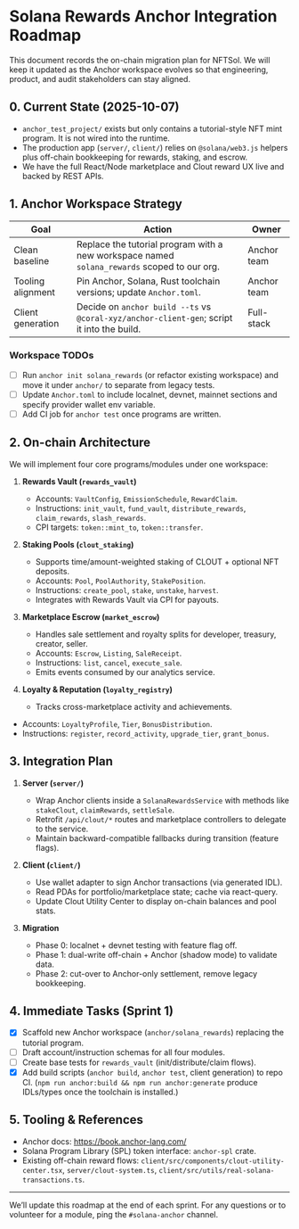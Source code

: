 # Solana Rewards Anchor Integration Roadmap

This document records the on-chain migration plan for NFTSol. We will keep it
updated as the Anchor workspace evolves so that engineering, product, and audit
stakeholders can stay aligned.

## 0. Current State (2025-10-07)

- `anchor_test_project/` exists but only contains a tutorial-style NFT mint
  program. It is not wired into the runtime.
- The production app (`server/`, `client/`) relies on `@solana/web3.js` helpers
  plus off-chain bookkeeping for rewards, staking, and escrow.
- We have the full React/Node marketplace and Clout reward UX live and backed by
  REST APIs.

## 1. Anchor Workspace Strategy

| Goal                             | Action                                                                 | Owner |
|----------------------------------|------------------------------------------------------------------------|-------|
| Clean baseline                   | Replace the tutorial program with a new workspace named `solana_rewards` scoped to our org. | Anchor team |
| Tooling alignment                | Pin Anchor, Solana, Rust toolchain versions; update `Anchor.toml`.     | Anchor team |
| Client generation                | Decide on `anchor build --ts` vs `@coral-xyz/anchor-client-gen`; script it into the build. | Full-stack |

### Workspace TODOs
- [ ] Run `anchor init solana_rewards` (or refactor existing workspace) and move
      it under `anchor/` to separate from legacy tests.
- [ ] Update `Anchor.toml` to include localnet, devnet, mainnet sections and
      specify provider wallet env variable.
- [ ] Add CI job for `anchor test` once programs are written.

## 2. On-chain Architecture

We will implement four core programs/modules under one workspace:

1. **Rewards Vault (`rewards_vault`)**
   - Accounts: `VaultConfig`, `EmissionSchedule`, `RewardClaim`.
   - Instructions: `init_vault`, `fund_vault`, `distribute_rewards`,
     `claim_rewards`, `slash_rewards`.
   - CPI targets: `token::mint_to`, `token::transfer`.

2. **Staking Pools (`clout_staking`)**
   - Supports time/amount-weighted staking of CLOUT + optional NFT deposits.
   - Accounts: `Pool`, `PoolAuthority`, `StakePosition`.
   - Instructions: `create_pool`, `stake`, `unstake`, `harvest`.
   - Integrates with Rewards Vault via CPI for payouts.

3. **Marketplace Escrow (`market_escrow`)**
   - Handles sale settlement and royalty splits for developer, treasury, creator,
     seller.
   - Accounts: `Escrow`, `Listing`, `SaleReceipt`.
   - Instructions: `list`, `cancel`, `execute_sale`.
   - Emits events consumed by our analytics service.

4. **Loyalty & Reputation (`loyalty_registry`)**
   - Tracks cross-marketplace activity and achievements.
  - Accounts: `LoyaltyProfile`, `Tier`, `BonusDistribution`.
   - Instructions: `register`, `record_activity`, `upgrade_tier`,
     `grant_bonus`.

## 3. Integration Plan

1. **Server (`server/`)**
   - Wrap Anchor clients inside a `SolanaRewardsService` with methods like
     `stakeClout`, `claimRewards`, `settleSale`.
   - Retrofit `/api/clout/*` routes and marketplace controllers to delegate to
     the service.
   - Maintain backward-compatible fallbacks during transition (feature flags).

2. **Client (`client/`)**
   - Use wallet adapter to sign Anchor transactions (via generated IDL).
   - Read PDAs for portfolio/marketplace state; cache via react-query.
   - Update Clout Utility Center to display on-chain balances and pool stats.

3. **Migration**
   - Phase 0: localnet + devnet testing with feature flag off.
   - Phase 1: dual-write off-chain + Anchor (shadow mode) to validate data.
   - Phase 2: cut-over to Anchor-only settlement, remove legacy bookkeeping.

## 4. Immediate Tasks (Sprint 1)

- [x] Scaffold new Anchor workspace (`anchor/solana_rewards`) replacing the tutorial program.
- [ ] Draft account/instruction schemas for all four modules.
- [ ] Create base tests for `rewards_vault` (init/distribute/claim flows).
- [x] Add build scripts (`anchor build`, `anchor test`, client generation) to
      repo CI. (`npm run anchor:build && npm run anchor:generate` produce IDLs/types once the toolchain is installed.)

## 5. Tooling & References

- Anchor docs: <https://book.anchor-lang.com/>
- Solana Program Library (SPL) token interface: `anchor-spl` crate.
- Existing off-chain reward flows: `client/src/components/clout-utility-center.tsx`,
  `server/clout-system.ts`, `client/src/utils/real-solana-transactions.ts`.

---

We’ll update this roadmap at the end of each sprint. For any questions or to
volunteer for a module, ping the `#solana-anchor` channel.



